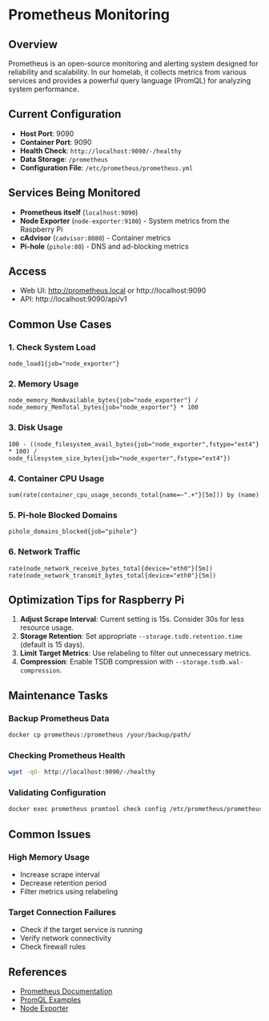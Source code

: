 # Prometheus Monitoring

## Overview
Prometheus is an open-source monitoring and alerting system designed for reliability and scalability. In our homelab, it collects metrics from various services and provides a powerful query language (PromQL) for analyzing system performance.

## Current Configuration
- **Host Port**: 9090
- **Container Port**: 9090
- **Health Check**: `http://localhost:9090/-/healthy`
- **Data Storage**: `/prometheus`
- **Configuration File**: `/etc/prometheus/prometheus.yml`

## Services Being Monitored
- **Prometheus itself** (`localhost:9090`)
- **Node Exporter** (`node-exporter:9100`) - System metrics from the Raspberry Pi
- **cAdvisor** (`cadvisor:8080`) - Container metrics
- **Pi-hole** (`pihole:80`) - DNS and ad-blocking metrics

## Access
- Web UI: http://prometheus.local or http://localhost:9090
- API: http://localhost:9090/api/v1

## Common Use Cases

### 1. Check System Load
```promql
node_load1{job="node_exporter"}
```

### 2. Memory Usage
```promql
node_memory_MemAvailable_bytes{job="node_exporter"} / node_memory_MemTotal_bytes{job="node_exporter"} * 100
```

### 3. Disk Usage
```promql
100 - ((node_filesystem_avail_bytes{job="node_exporter",fstype="ext4"} * 100) / node_filesystem_size_bytes{job="node_exporter",fstype="ext4"})
```

### 4. Container CPU Usage
```promql
sum(rate(container_cpu_usage_seconds_total{name=~".+"}[5m])) by (name)
```

### 5. Pi-hole Blocked Domains
```promql
pihole_domains_blocked{job="pihole"}
```

### 6. Network Traffic
```promql
rate(node_network_receive_bytes_total{device="eth0"}[5m])
rate(node_network_transmit_bytes_total{device="eth0"}[5m])
```

## Optimization Tips for Raspberry Pi

1. **Adjust Scrape Interval**: Current setting is 15s. Consider 30s for less resource usage.
2. **Storage Retention**: Set appropriate `--storage.tsdb.retention.time` (default is 15 days).
3. **Limit Target Metrics**: Use relabeling to filter out unnecessary metrics.
4. **Compression**: Enable TSDB compression with `--storage.tsdb.wal-compression`.

## Maintenance Tasks

### Backup Prometheus Data
```bash
docker cp prometheus:/prometheus /your/backup/path/
```

### Checking Prometheus Health
```bash
wget -qO- http://localhost:9090/-/healthy
```

### Validating Configuration
```bash
docker exec prometheus promtool check config /etc/prometheus/prometheus.yml
```

## Common Issues

### High Memory Usage
- Increase scrape interval
- Decrease retention period
- Filter metrics using relabeling

### Target Connection Failures
- Check if the target service is running
- Verify network connectivity
- Check firewall rules

## References
- [Prometheus Documentation](https://prometheus.io/docs/introduction/overview/)
- [PromQL Examples](https://prometheus.io/docs/prometheus/latest/querying/examples/)
- [Node Exporter](https://github.com/prometheus/node_exporter)

